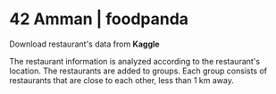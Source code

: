 # 42 Amman | foodpanda

Download restaurant's data from **Kaggle**

The restaurant information is analyzed according to the restaurant's location. 
The restaurants are added to groups. 
Each group consists of restaurants that are close to each other, 
less than 1 km away.
